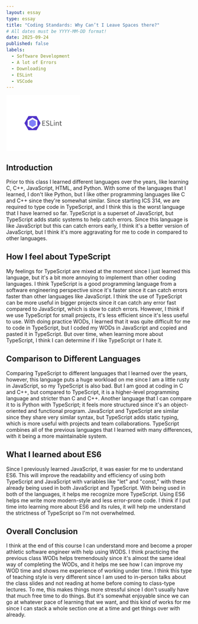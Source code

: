 ```yaml
---
layout: essay
type: essay
title: "Coding Standards: Why Can’t I Leave Spaces there?"
# All dates must be YYYY-MM-DD format!
date: 2025-09-24
published: false
labels:
  - Software Development
  - A lot of Errors
  - Downloading
  - ESLint
  - VSCode
---
```


<img width="200px" class="rounded float-start pe-4" src="../img/eslint.jpg">

## Introduction

Prior to this class I learned different languages over the years, like learning C, C++, JavaScript, HTML, and Python. With some of the languages that I learned, I don't like Python, but I like other programming languages like C and C++ since they're somewhat similar. Since starting ICS 314, we are required to type code in TypeScript, and I think this is the worst language that I have learned so far. TypeScript is a superset of JavaScript, but TypeScript adds static systems to help catch errors. Since this language is like JavaScript but this can catch errors early, I think it's a better version of JavaScript, but I think it's more aggravating for me to code in compared to other languages.

## How I feel about TypeScript

My feelings for TypeScript are mixed at the moment since I just learned this language, but it's a bit more annoying to implement than other coding languages. I think TypeScript is a good programming language from a software engineering perspective since it's faster since it can catch errors faster than other languages like JavaScript. I think the use of TypeScript can be more useful in bigger projects since it can catch any error fast compared to JavaScript, which is slow to catch errors. However, I think if we use TypeScript for small projects, it's less efficient since it's less useful to use. With doing practice WODs, I learned that it was quite difficult for me to code in TypeScript, but I coded my WODs in JavaScript and copied and pasted it in TypeScript. But over time, when learning more about TypeScript, I think I can determine if I like TypeScript or I hate it. 

## Comparison to Different Languages

Comparing TypeScript to different languages that I learned over the years, however, this language puts a huge workload on me since I am a little rusty in JavaScript, so my TypeScript is also bad. But I am good at coding in C and C++, but compared to TypeScript, it is a higher-level programming language and stricter than C and C++. Another language that I can compare it to is Python with TypeScript; it feels more structured since it's an object-oriented and functional program. JavaScript and TypeScript are similar since they share very similar syntax, but TypeScript adds static typing, which is more useful with projects and team collaborations. TypeScript combines all of the previous languages that I learned with many differences, with it being a more maintainable system. 

## What I learned about ES6

Since I previously learned JavaScript, it was easier for me to understand ES6. This will improve the readability and efficiency of using both TypeScript and JavaScript with variables like "let" and "const," with these already being used in both JavaScript and TypeScript. With being used in both of the languages, it helps me recognize more TypeScript. Using ES6 helps me write more modern-style and less error-prone code. I think if I put time into learning more about ES6 and its rules, it will help me understand the strictness of TypeScript so I'm not overwhelmed.

## Overall Conclusion 

I think at the end of this course I can understand more and become a proper athletic software engineer with help using WODS. I think practicing the previous class WODs helps tremendously since it's almost the same ideal way of completing the WODs, and it helps me see how I can improve my WOD time and shows me experience of working under time. I think this type of teaching style is very different since I am used to in-person talks about the class slides and not reading at home before coming to class-type lectures. To me, this makes things more stressful since I don't usually have that much free time to do things. But it's somewhat enjoyable since we can go at whatever pace of learning that we want, and this kind of works for me since I can stack a whole section one at a time and get things over with already.
